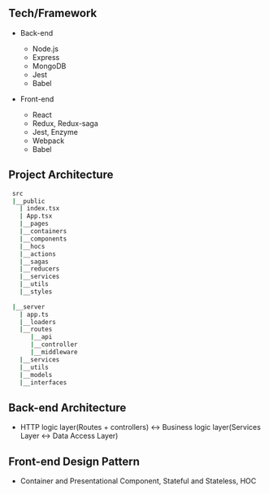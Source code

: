 ## Tech/Framework
+ Back-end
  + Node.js
  + Express
  + MongoDB
  + Jest
  + Babel

+ Front-end
  + React
  + Redux, Redux-saga
  + Jest, Enzyme
  + Webpack
  + Babel
  
## Project Architecture
 ```bash
  src
  |__public
    | index.tsx
    | App.tsx
    |__pages
    |__containers
    |__components
    |__hocs
    |__actions
    |__sagas
    |__reducers
    |__services
    |__utils
    |__styles  
    
  |__server
    | app.ts
    |__loaders
    |__routes
       |__api
       |__controller
       |__middleware
    |__services
    |__utils
    |__models
    |__interfaces
 ```
 
 ## Back-end Architecture
 + HTTP logic layer(Routes + controllers) <-> Business logic layer(Services Layer <-> Data Access Layer)
 
 ## Front-end Design Pattern
 + Container and Presentational Component, Stateful and Stateless, HOC
 
 
